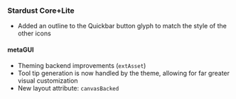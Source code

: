 ### Stardust Core+Lite
- Added an outline to the Quickbar button glyph to match the style of the other icons

#### metaGUI
- Theming backend improvements (`extAsset`)
- Tool tip generation is now handled by the theme, allowing for far greater visual customization
- New layout attribute: `canvasBacked`
